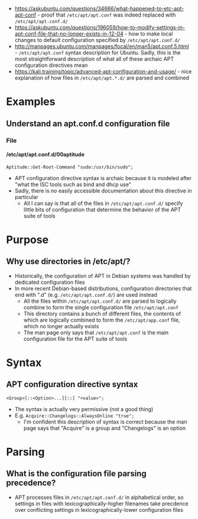 - https://askubuntu.com/questions/34666/what-happened-to-etc-apt-apt-conf - proof that `/etc/apt/apt.conf` was indeed replaced with
  `/etc/apt/apt.conf.d/`
- https://askubuntu.com/questions/196059/how-to-modify-settings-in-apt-conf-file-that-no-longer-exists-in-12-04 - how to make local changes to
  default configuration specified by `/etc/apt/apt.conf.d/`
- http://manpages.ubuntu.com/manpages/focal/en/man5/apt.conf.5.html - `/etc/apt/apt.conf` syntax description for Ubuntu. Sadly, this is the most
  straightforward description of what all of these archaic APT configuration directives mean
- https://kali.training/topic/advanced-apt-configuration-and-usage/ - nice explanation of how files in `/etc/apt/apt.*.d/` are parsed and combined
# Examples
## Understand an apt.conf.d configuration file
### File
#### /etc/apt/apt.conf.d/00aptitude
```
Aptitude::Get-Root-Command "sudo:/usr/bin/sudo";
```
- APT configuration directive syntax is archaic because it is modeled after "what the ISC tools such as bind and dhcp use"
- Sadly, there is _no_ easily accessible documentation about this directive in particular
  - All I can say is that all of the files in `/etc/apt/apt.conf.d/` specify little bits of configuration that determine the behavior of the APT suite
    of tools
# Purpose
## Why use directories in /etc/apt/?
- Historically, the configuration of APT in Debian systems was handled by dedicated configuration files
- In more recent Debian-based distributions, configuration directories that end with ".d" (e.g. `/etc/apt/apt.conf.d/`) are used instead
  - All the files within `/etc/apt/apt.conf.d/` are parsed to logically combine to form the single configuration file `/etc/apt/apt.conf`
  - This directory contains a bunch of different files, the contents of which are logically combined to form the `/etc/apt/app.conf` file, which no
    longer actually exists
  - The man page only says that `/etc/apt/apt.conf` is the main configuration file for the APT suite of tools
# Syntax
## APT configuration directive syntax
```
<Group>[::<Option>...][::] "<value>";
```
- The syntax is actually very permissive (not a good thing)
- E.g. `Acquire::Changelogs::AlwaysOnline "true";`
  - I'm confident this description of  syntax is correct because the man page says that "Acquire" is a group and "Changelogs" is an option
# Parsing
## What is the configuration file parsing precedence?
- APT processes files in `/etc/apt/apt.conf.d/` in alphabetical order, so settings in files with lexicographically-higher filenames take precdence
  over conflicting settings in lexicographically-lower configuration files